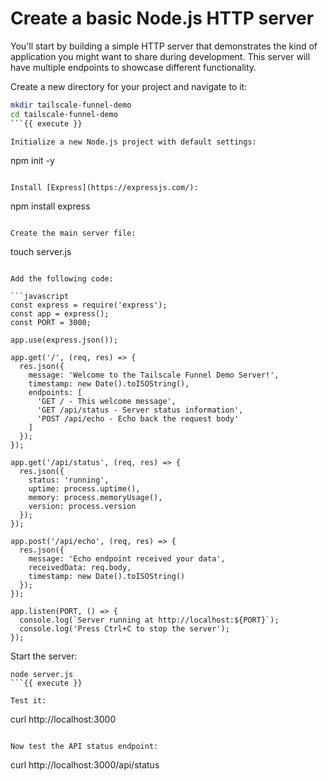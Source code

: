 # Create a basic Node.js HTTP server

You'll start by building a simple HTTP server that demonstrates the kind of application you might want to share during development. This server will have multiple endpoints to showcase different functionality.

Create a new directory for your project and navigate to it:

```bash
mkdir tailscale-funnel-demo
cd tailscale-funnel-demo
```{{ execute }}

Initialize a new Node.js project with default settings:

```
npm init -y
```{{ execute }}

Install [Express](https://expressjs.com/):

```
npm install express
```{{ execute }}

Create the main server file:

```
touch server.js
```{{ execute }}

Add the following code:

```javascript
const express = require('express');
const app = express();
const PORT = 3000;

app.use(express.json());

app.get('/', (req, res) => {
  res.json({
    message: 'Welcome to the Tailscale Funnel Demo Server!',
    timestamp: new Date().toISOString(),
    endpoints: [
      'GET / - This welcome message',
      'GET /api/status - Server status information',
      'POST /api/echo - Echo back the request body'
    ]
  });
});

app.get('/api/status', (req, res) => {
  res.json({
    status: 'running',
    uptime: process.uptime(),
    memory: process.memoryUsage(),
    version: process.version
  });
});

app.post('/api/echo', (req, res) => {
  res.json({
    message: 'Echo endpoint received your data',
    receivedData: req.body,
    timestamp: new Date().toISOString()
  });
});

app.listen(PORT, () => {
  console.log(`Server running at http://localhost:${PORT}`);
  console.log('Press Ctrl+C to stop the server');
});
```

Start the server:

```
node server.js
```{{ execute }}

Test it:

```
curl http://localhost:3000
```{{ execute }}

Now test the API status endpoint:

```
curl http://localhost:3000/api/status
```{{ execute }}
